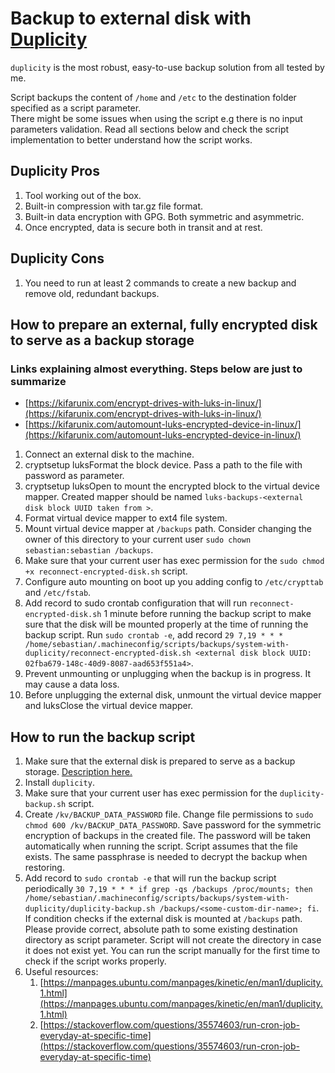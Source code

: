 # Backup to external disk with [Duplicity](https://manpages.ubuntu.com/manpages/focal/man1/duplicity.1.html#a%20note%20on%20symmetric%20encryption%20and%20signing)

`duplicity` is the most robust, easy-to-use backup solution from all tested by me.  

Script backups the content of `/home` and `/etc` to the destination folder specified as a script parameter.  
There might be some issues when using the script e.g there is no input parameters validation. Read all sections below and check the script implementation to better understand how the script works.

## Duplicity Pros

1. Tool working out of the box.
2. Built-in compression with tar.gz file format.
3. Built-in data encryption with GPG. Both symmetric and asymmetric.
4. Once encrypted, data is secure both in transit and at rest.

## Duplicity Cons

1. You need to run at least 2 commands to create a new backup and remove old, redundant backups.

## How to prepare an external, fully encrypted disk to serve as a backup storage

### Links explaining almost everything. Steps below are just to summarize
- [https://kifarunix.com/encrypt-drives-with-luks-in-linux/](https://kifarunix.com/encrypt-drives-with-luks-in-linux/)
- [https://kifarunix.com/automount-luks-encrypted-device-in-linux/](https://kifarunix.com/automount-luks-encrypted-device-in-linux/)

1. Connect an external disk to the machine.
2. cryptsetup luksFormat the block device. Pass a path to the file with password as parameter.
3. cryptsetup luksOpen to mount the encrypted block to the virtual device mapper. Created mapper should be named `luks-backups-<external disk block UUID taken from >`.
4. Format virtual device mapper to ext4 file system.
5. Mount virtual device mapper at `/backups` path. Consider changing the owner of this directory to your current user `sudo chown sebastian:sebastian /backups`.
8. Make sure that your current user has exec permission for the `sudo chmod +x reconnect-encrypted-disk.sh` script.
9. Configure auto mounting on boot up you adding config to `/etc/crypttab` and `/etc/fstab`.
10. Add record to sudo crontab configuration that will run `reconnect-encrypted-disk.sh` 1 minute before running the backup script to make sure that the disk will be mounted properly at the time of running the backup script. Run `sudo crontab -e`, add record `29 7,19 * * * /home/sebastian/.machineconfig/scripts/backups/system-with-duplicity/reconnect-encrypted-disk.sh <external disk block UUID: 02fba679-148c-40d9-8087-aad653f551a4>`.
11. Prevent unmounting or unplugging when the backup is in progress. It may cause a data loss.
12. Before unplugging the external disk, unmount the virtual device mapper and luksClose the virtual device mapper.

## How to run the backup script

1. Make sure that the external disk is prepared to serve as a backup storage. [Description here.](#how-to-prepare-an-external-fully-encrypted-disk-to-serve-as-a-backup-storage)
2. Install `duplicity`.
3. Make sure that your current user has exec permission for the `duplicity-backup.sh` script.
4. Create `/kv/BACKUP_DATA_PASSWORD` file. Change file permissions to `sudo chmod 600 /kv/BACKUP_DATA_PASSWORD`. Save password for the symmetric encryption of backups in the created file. The password will be taken automatically when running the script. Script assumes that the file exists. The same passphrase is needed to decrypt the backup when restoring.
5. Add record to `sudo crontab -e` that will run the backup script periodically `30 7,19 * * * if grep -qs /backups /proc/mounts; then /home/sebastian/.machineconfig/scripts/backups/system-with-duplicity/duplicity-backup.sh /backups/<some-custom-dir-name>; fi`. If condition checks if the external disk is mounted at `/backups` path. Please provide correct, absolute path to some existing destination directory as script parameter. Script will not create the directory in case it does not exist yet. You can run the script manually for the first time to check if the script works properly.
6. Useful resources:
   1. [https://manpages.ubuntu.com/manpages/kinetic/en/man1/duplicity.1.html](https://manpages.ubuntu.com/manpages/kinetic/en/man1/duplicity.1.html)
   2. [https://stackoverflow.com/questions/35574603/run-cron-job-everyday-at-specific-time](https://stackoverflow.com/questions/35574603/run-cron-job-everyday-at-specific-time)
